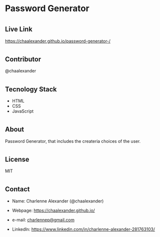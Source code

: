 # Password Generator


# <h2> Live Link 

 https://chaalexander.github.io/password-generator-/

# <h2>Contributor
@chaalexander

# <h2> Tecnology Stack

* HTML
* CSS
* JavaScript

# <h2> About 

Password Generator, that includes the createria choices of the user. 

# <h2> License

MIT

# <h2> Contact

* Name: Charlenne Alexander (@chaalexander)

* Webpage: https://chaalexander.github.io/

* e-mail: charlennep@gmail.com

* Linkedln: https://www.linkedin.com/in/charlenne-alexander-281763103/